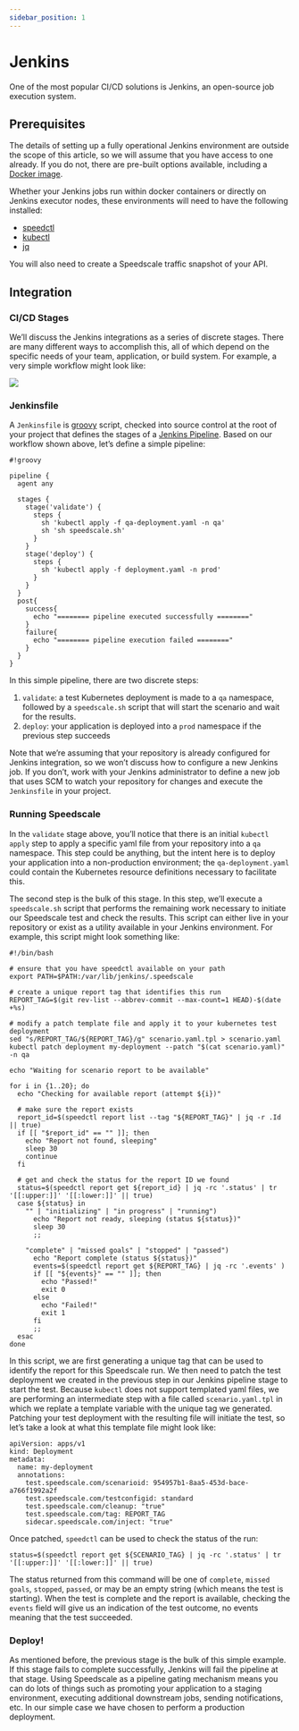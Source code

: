 ```yaml
---
sidebar_position: 1
---
```


# Jenkins

One of the most popular CI/CD solutions is Jenkins, an open-source job
execution system.

## Prerequisites

The details of setting up a fully operational Jenkins environment are outside the scope of this article, so we will assume that you have access to one already. If you do not, there are pre-built options available, including a [Docker image](https://hub.docker.com/r/jenkins/jenkins).

Whether your Jenkins jobs run within docker containers or directly on Jenkins executor nodes, these environments will need to have the following installed:

* [speedctl](../../install/cli-speedctl.md)
* [kubectl](https://kubernetes.io/docs/tasks/tools/install-kubectl-linux/)
* [jq](https://stedolan.github.io/jq/)

You will also need to create a Speedscale traffic snapshot of your API.

## Integration

### CI/CD Stages

We’ll discuss the Jenkins integrations as a series of discrete stages. There are many different ways to accomplish this, all of which depend on the specific needs of your team, application, or build system. For example, a very simple workflow might look like:

![](https://speedscale.com/wp-content/uploads/2021/08/mermaid-diagram-20210803102316.png)

### Jenkinsfile

A `Jenkinsfile` is [groovy](http://groovy-lang.org) script, checked into source control at the root of your project that defines the stages of a [Jenkins Pipeline](https://www.jenkins.io/doc/book/pipeline/getting-started/). Based on our workflow shown above, let’s define a simple pipeline:

```
#!groovy

pipeline {
  agent any

  stages {
    stage('validate') {
      steps {
        sh 'kubectl apply -f qa-deployment.yaml -n qa'
        sh 'sh speedscale.sh'
      }
    }
    stage('deploy') {
      steps {
        sh 'kubectl apply -f deployment.yaml -n prod'
      }
    }
  }
  post{
    success{
      echo "======== pipeline executed successfully ========"
    }
    failure{
      echo "======== pipeline execution failed ========"
    }
  }
}
```

In this simple pipeline, there are two discrete steps:

1. `validate`: a test Kubernetes deployment is made to a `qa` namespace, followed by a `speedscale.sh` script that will start the scenario and wait for the results.
2. `deploy`: your application is deployed into a `prod` namespace if the previous step succeeds

Note that we’re assuming that your repository is already configured for Jenkins integration, so we won’t discuss how to configure a new Jenkins job. If you don’t, work with your Jenkins administrator to define a new job that uses SCM to watch your repository for changes and execute the `Jenkinsfile` in your project.

### Running Speedscale

In the `validate` stage above, you’ll notice that there is an initial `kubectl apply` step to apply a specific yaml file from your repository into a `qa` namespace. This step could be anything, but the intent here is to deploy your application into a non-production environment; the `qa-deployment.yaml` could contain the Kubernetes resource definitions necessary to facilitate this.

The second step is the bulk of this stage. In this step, we’ll execute a `speedscale.sh` script that performs the remaining work necessary to initiate our Speedscale test and check the results. This script can either live in your repository or exist as a utility available in your Jenkins environment. For example, this script might look something like:

```
#!/bin/bash

# ensure that you have speedctl available on your path
export PATH=$PATH:/var/lib/jenkins/.speedscale

# create a unique report tag that identifies this run
REPORT_TAG=$(git rev-list --abbrev-commit --max-count=1 HEAD)-$(date +%s)

# modify a patch template file and apply it to your kubernetes test deployment
sed "s/REPORT_TAG/${REPORT_TAG}/g" scenario.yaml.tpl > scenario.yaml
kubectl patch deployment my-deployment --patch "$(cat scenario.yaml)" -n qa

echo "Waiting for scenario report to be available"

for i in {1..20}; do
  echo "Checking for available report (attempt ${i})"

  # make sure the report exists
  report_id=$(speedctl report list --tag "${REPORT_TAG}" | jq -r .Id || true)
  if [[ "$report_id" == "" ]]; then
    echo "Report not found, sleeping"
    sleep 30
    continue
  fi
  
  # get and check the status for the report ID we found
  status=$(speedctl report get ${report_id} | jq -rc '.status' | tr '[[:upper:]]' '[[:lower:]]' || true)
  case ${status} in
    "" | "initializing" | "in progress" | "running")
      echo "Report not ready, sleeping (status ${status})"
      sleep 30
      ;;

    "complete" | "missed goals" | "stopped" | "passed")
      echo "Report complete (status ${status})"
      events=$(speedctl report get ${REPORT_TAG} | jq -rc '.events' )
      if [[ "${events}" == "" ]]; then
        echo "Passed!"
        exit 0
      else
        echo "Failed!"
        exit 1
      fi
      ;;
  esac
done
```

In this script, we are first generating a unique tag that can be used to identify the report for this Speedscale run. We then need to patch the test deployment we created in the previous step in our Jenkins pipeline stage to start the test. Because `kubectl` does not support templated yaml files, we are performing an intermediate step with a file called `scenario.yaml.tpl` in which we replate a template variable with the unique tag we generated. Patching your test deployment with the resulting file will initiate the test, so let’s take a look at what this template file might look like:

```
apiVersion: apps/v1
kind: Deployment
metadata:
  name: my-deployment
  annotations:
    test.speedscale.com/scenarioid: 954957b1-8aa5-453d-bace-a766f1992a2f
    test.speedscale.com/testconfigid: standard
    test.speedscale.com/cleanup: "true"
    test.speedscale.com/tag: REPORT_TAG
    sidecar.speedscale.com/inject: "true"
```

Once patched, `speedctl` can be used to check the status of the run:

```
status=$(speedctl report get ${SCENARIO_TAG} | jq -rc '.status' | tr '[[:upper:]]' '[[:lower:]]' || true)
```

The status returned from this command will be one of `complete`, `missed goals`, `stopped`, `passed`, or may be an empty string (which means the test is starting). When the test is complete and the report is available, checking the `events` field will give us an indication of the test outcome, no events meaning that the test succeeded.

### Deploy!

As mentioned before, the previous stage is the bulk of this simple example. If this stage fails to complete successfully, Jenkins will fail the pipeline at that stage. Using Speedscale as a pipeline gating mechanism means you can do lots of things such as promoting your application to a staging environment, executing additional downstream jobs, sending notifications, etc. In our simple case we have chosen to perform a production deployment.
